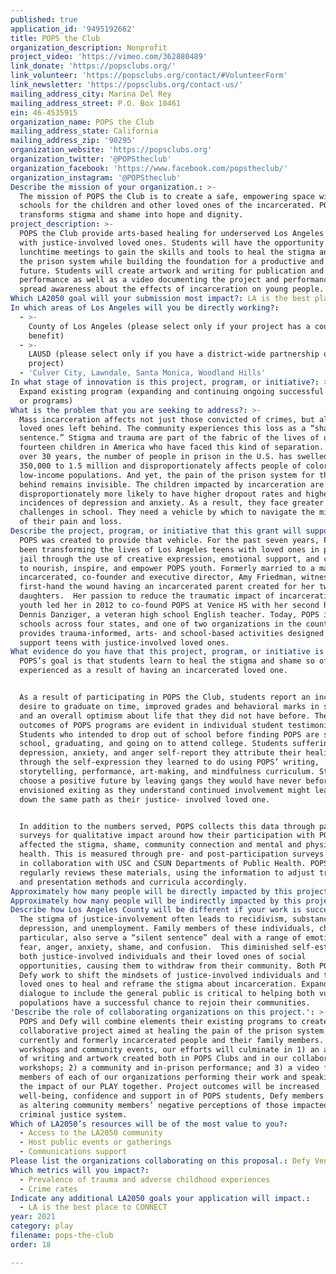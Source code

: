 ```yaml
---
published: true
application_id: '9495192662'
title: POPS the Club
organization_description: Nonprofit
project_video: 'https://vimeo.com/362880489'
link_donate: 'https://popsclubs.org/'
link_volunteer: 'https://popsclubs.org/contact/#VolunteerForm'
link_newsletter: 'https://popsclubs.org/contact-us/'
mailing_address_city: Marina Del Rey
mailing_address_street: P.O. Box 10461
ein: 46-4535915
organization_name: POPS the Club
mailing_address_state: California
mailing_address_zip: '90295'
organization_website: 'https://popsclubs.org'
organization_twitter: '@POPStheclub'
organization_facebook: 'https://www.facebook.com/popstheclub/'
organization_instagram: '@POPStheclub'
Describe the mission of your organization.: >-
  The mission of POPS the Club is to create a safe, empowering space within high
  schools for the children and other loved ones of the incarcerated. POPS
  transforms stigma and shame into hope and dignity. 
project_description: >-
  POPS the Club provide arts-based healing for underserved Los Angeles youth
  with justice-involved loved ones. Students will have the opportunity during
  lunchtime meetings to gain the skills and tools to heal the stigma and pain of
  the prison system while building the foundation for a productive and positive
  future. Students will create artwork and writing for publication and
  performance as well as a video documenting the project and performances to
  spread awareness about the effects of incarceration on young people.
Which LA2050 goal will your submission most impact?: LA is the best place to PLAY
In which areas of Los Angeles will you be directly working?:
  - >-
    County of Los Angeles (please select only if your project has a countywide
    benefit)
  - >-
    LAUSD (please select only if you have a district-wide partnership or
    project)
  - 'Culver City, Lawndale, Santa Monica, Woodland Hills'
In what stage of innovation is this project, program, or initiative?: >-
  Expand existing program (expanding and continuing ongoing successful projects
  or programs)
What is the problem that you are seeking to address?: >-
  Mass incarceration affects not just those convicted of crimes, but also their
  loved ones left behind. The community experiences this loss as a “shared
  sentence.” Stigma and trauma are part of the fabric of the lives of one in
  fourteen children in America who have faced this kind of separation. In just
  over 30 years, the number of people in prison in the U.S. has swelled from
  350,000 to 1.5 million and disproportionately affects people of color and
  low-income populations. And yet, the pain of the prison system for those left
  behind remains invisible. The children impacted by incarceration are
  disproportionately more likely to have higher dropout rates and higher
  incidences of depression and anxiety. As a result, they face greater
  challenges in school. They need a vehicle by which to navigate the minefield
  of their pain and loss.
Describe the project, program, or initiative that this grant will support to address the problem identified.: >-
  POPS was created to provide that vehicle. For the past seven years, POPS has
  been transforming the lives of Los Angeles teens with loved ones in prison or
  jail through the use of creative expression, emotional support, and community
  to nourish, inspire, and empower POPS youth. Formerly married to a man who was
  incarcerated, co-founder and executive director, Amy Friedman, witnessed
  first-hand the wound having an incarcerated parent created for her two
  daughters.  Her passion to reduce the traumatic impact of incarceration on
  youth led her in 2012 to co-found POPS at Venice HS with her second husband,
  Dennis Danziger, a veteran high school English teacher. Today, POPS is in 15
  schools across four states, and one of two organizations in the country that
  provides trauma-informed, arts- and school-based activities designed to
  support teens with justice-involved loved ones. 
What evidence do you have that this project, program, or initiative is or will be successful, and how will you define and measure success?: >
  POPS’s goal is that students learn to heal the stigma and shame so often
  experienced as a result of having an incarcerated loved one.  


  As a result of participating in POPS the Club, students report an increased
  desire to graduate on time, improved grades and behavioral marks in school,
  and an overall optimism about life that they did not have before. The best
  outcomes of POPS programs are evident in individual student testimonials.
  Students who intended to drop out of school before finding POPS are staying in
  school, graduating, and going on to attend college. Students suffering deep
  depression, anxiety, and anger self-report they attribute their healing
  through the self-expression they learned to do using POPS’ writing,
  storytelling, performance, art-making, and mindfulness curriculum. Students
  choose a positive future by leaving gangs they would have never before
  envisioned exiting as they understand continued involvement might lead them
  down the same path as their justice- involved loved one.


  In addition to the numbers served, POPS collects this data through participant
  surveys for qualitative impact around how their participation with POPS has
  affected the stigma, shame, community connection and mental and physical
  health. This is measured through pre- and post-participation surveys designed
  in collaboration with USC and CSUN Departments of Public Health. POPS
  regularly reviews these materials, using the information to adjust training
  and presentation methods and curricula accordingly. 
Approximately how many people will be directly impacted by this project, program, or initiative?: '240'
Approximately how many people will be indirectly impacted by this project, program, or initiative?: '2100'
Describe how Los Angeles County will be different if your work is successful.: >-
  The stigma of justice-involvement often leads to recidivism, substance abuse,
  depression, and unemployment. Family members of these individuals, children in
  particular, also serve a “silent sentence” deal with a range of emotions –
  fear, anger, anxiety, shame, and confusion.  This diminished self-esteem robs
  both justice-involved individuals and their loved ones of social
  opportunities, causing them to withdraw from their community. Both POPS and
  Defy work to shift the mindsets of justice-involved individuals and their
  loved ones to heal and reframe the stigma about incarceration. Expanding this
  dialogue to include the general public is critical to helping both vulnerable
  populations have a successful chance to rejoin their communities.
'Describe the role of collaborating organizations on this project.': >-
  POPS and Defy will combine elements their existing programs to create a
  collaborative project aimed at healing the pain of the prison system amongst
  currently and formerly incarcerated people and their family members. Through
  workshops and community events, our efforts will culminate in 1) an anthology
  of writing and artwork created both in POPS Clubs and in our collaborative
  workshops; 2) a community and in-prison performance; and 3) a video featuring
  members of each of our organizations performing their work and speaking about
  the impact of our PLAY together. Project outcomes will be increased
  well-being, confidence and support in of POPS students, Defy members as well
  as altering community members’ negative perceptions of those impacted by the
  criminal justice system.
Which of LA2050’s resources will be of the most value to you?:
  - Access to the LA2050 community
  - Host public events or gatherings
  - Communications support
Please list the organizations collaborating on this proposal.: Defy Ventures
Which metrics will you impact?:
  - Prevalence of trauma and adverse childhood experiences
  - Crime rates
Indicate any additional LA2050 goals your application will impact.:
  - LA is the best place to CONNECT
year: 2021
category: play
filename: pops-the-club
order: 18

---
```

